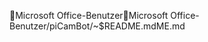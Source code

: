 Microsoft Office-Benutzer                             M i c r o s o f t   O f f i c e - B e n u t z e r   / p i C a m B o t / ~ $ R E A D M E . m d   M E . m d 